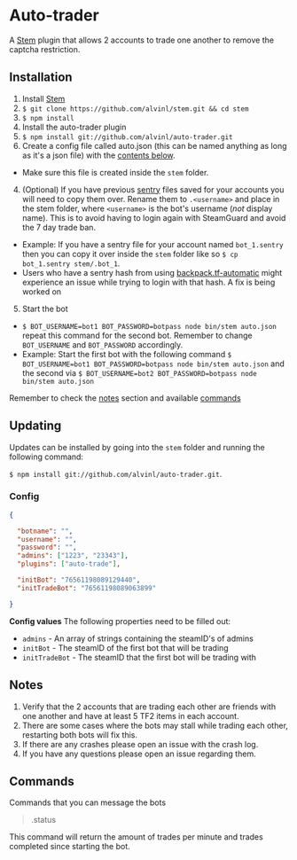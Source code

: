 Auto-trader
===
A [Stem](https://github.com/alvinl/stem) plugin that allows 2 accounts to trade one another to remove the captcha restriction.

## Installation
1. Install [Stem](https://github.com/alvinl/stem)
  1. `$ git clone https://github.com/alvinl/stem.git && cd stem`
  2. `$ npm install`
2. Install the auto-trader plugin
  1. `$ npm install git://github.com/alvinl/auto-trader.git`
3. Create a config file called auto.json (this can be named anything as long as it's a json file) with the [contents below](#config).
  - Make sure this file is created inside the `stem` folder.
4. (Optional) If you have previous [sentry](https://github.com/seishun/node-steam#sentry) files saved for your accounts you will need to copy them over. Rename them to `.<username>` and place in the stem folder, where `<username>` is the bot's username (*not* display name).
 This is to avoid having to login again with SteamGuard and avoid the 7 day trade ban.
  - Example: If you have a sentry file for your account named `bot_1.sentry` then you can copy it over inside the `stem` folder like so `$ cp bot_1.sentry stem/.bot_1`.
  - Users who have a sentry hash from using [backpack.tf-automatic](https://bitbucket.org/srabouin/backpack.tf-automatic/src) might experience an issue while trying to login with that hash. A fix is being worked on
5. Start the bot
  - `$ BOT_USERNAME=bot1 BOT_PASSWORD=botpass node bin/stem auto.json` repeat this command for the second bot. Remember to change `BOT_USERNAME` and `BOT_PASSWORD` accordingly.
  - Example: Start the first bot with the following command `$ BOT_USERNAME=bot1 BOT_PASSWORD=botpass node bin/stem auto.json` and the second via `$ BOT_USERNAME=bot2 BOT_PASSWORD=botpass node bin/stem auto.json`

Remember to check the [notes](#notes) section and available [commands](#commands)

## Updating
Updates can be installed by going into the `stem` folder and running the following command:

`$ npm install git://github.com/alvinl/auto-trader.git`.

### Config
```json
{

  "botname": "",
  "username": "",
  "password": "",
  "admins": ["1223", "23343"],
  "plugins": ["auto-trade"],

  "initBot": "76561198089129440",
  "initTradeBot": "76561198089063899"

}
```
**Config values**
The following properties need to be filled out:
  - `admins` - An array of strings containing the steamID's of admins
  - `initBot` - The steamID of the first bot that will be trading
  - `initTradeBot` - The steamID that the first bot will be trading with

## Notes
1. Verify that the 2 accounts that are trading each other are friends with one another and have at least 5 TF2 items in each account.
2. There are some cases where the bots may stall while trading each other, restarting both bots will fix this.
3. If there are any crashes please open an issue with the crash log.
4. If you have any questions please open an issue regarding them.

## Commands
Commands that you can message the bots
> .status

This command will return the amount of trades per minute and trades completed since starting the bot.

